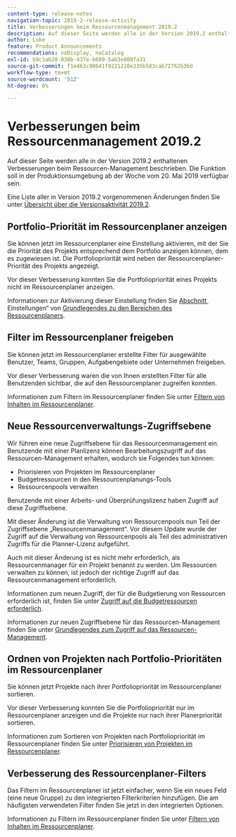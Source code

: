 ```yaml
---
content-type: release-notes
navigation-topic: 2019-2-release-activity
title: Verbesserungen beim Ressourcenmanagement 2019.2
description: Auf dieser Seite werden alle in der Version 2019.2 enthaltenen Verbesserungen beim Ressourcen-Management beschrieben. Die Funktion soll in der Produktionsumgebung ab der Woche vom 20. Mai 2019 verfügbar sein.
author: Luke
feature: Product Announcements
recommendations: noDisplay, noCatalog
exl-id: b9c1a628-030b-437e-b609-5ab3e608fa31
source-git-commit: f1e463c90641f9221228e335b583cab72762b3bd
workflow-type: tm+mt
source-wordcount: '512'
ht-degree: 0%

---
```


# Verbesserungen beim Ressourcenmanagement 2019.2

Auf dieser Seite werden alle in der Version 2019.2 enthaltenen Verbesserungen beim Ressourcen-Management beschrieben. Die Funktion soll in der Produktionsumgebung ab der Woche vom 20. Mai 2019 verfügbar sein.

Eine Liste aller in Version 2019.2 vorgenommenen Änderungen finden Sie unter [Übersicht über die Versionsaktivität 2019.2](../../../../product-announcements/product-releases/quarterly-release-archive/2019.2-release-activity/2019-2-release-activity-overview.md).

## Portfolio-Priorität im Ressourcenplaner anzeigen

Sie können jetzt im Ressourcenplaner eine Einstellung aktivieren, mit der Sie die Priorität des Projekts entsprechend dem Portfolio anzeigen können, dem es zugewiesen ist. Die Portfoliopriorität wird neben der Ressourcenplaner-Priorität des Projekts angezeigt.

Vor dieser Verbesserung konnten Sie die Portfoliopriorität eines Projekts nicht im Ressourcenplaner anzeigen.

Informationen zur Aktivierung dieser Einstellung finden Sie [&#x200B; Abschnitt &#x200B;](../../../../resource-mgmt/resource-planning/resource-planner-navigation.md#settings)Einstellungen“ von [Grundlegendes zu den Bereichen des Ressourcenplaners](../../../../resource-mgmt/resource-planning/resource-planner-navigation.md).

## Filter im Ressourcenplaner freigeben

Sie können jetzt im Ressourcenplaner erstellte Filter für ausgewählte Benutzer, Teams, Gruppen, Aufgabengebiete oder Unternehmen freigeben.

Vor dieser Verbesserung waren die von Ihnen erstellten Filter für alle Benutzenden sichtbar, die auf den Ressourcenplaner zugreifen konnten.

Informationen zum Filtern im Ressourcenplaner finden Sie unter [Filtern von Inhalten im Ressourcenplaner](../../../../resource-mgmt/resource-planning/filter-resource-planner.md).

## Neue Ressourcenverwaltungs-Zugriffsebene

Wir führen eine neue Zugriffsebene für das Ressourcenmanagement ein. Benutzende mit einer Planlizenz können Bearbeitungszugriff auf das Ressourcen-Management erhalten, wodurch sie Folgendes tun können:

* Priorisieren von Projekten im Ressourcenplaner
* Budgetressourcen in den Ressourcenplanungs-Tools
* Ressourcenpools verwalten

Benutzende mit einer Arbeits- und Überprüfungslizenz haben Zugriff auf diese Zugriffsebene.

Mit dieser Änderung ist die Verwaltung von Ressourcenpools nun Teil der Zugriffsebene „Ressourcenmanagement“. Vor diesem Update wurde der Zugriff auf die Verwaltung von Ressourcenpools als Teil des administrativen Zugriffs für die Planner-Lizenz aufgeführt.

Auch mit dieser Änderung ist es nicht mehr erforderlich, als Ressourcenmanager für ein Projekt benannt zu werden. Um Ressourcen verwalten zu können, ist jedoch der richtige Zugriff auf das Ressourcenmanagement erforderlich.

Informationen zum neuen Zugriff, der für die Budgetierung von Ressourcen erforderlich ist, finden Sie unter [Zugriff auf die Budgetressourcen erforderlich](../../../../resource-mgmt/resource-planning/access-needed-to-budget-resources.md).

Informationen zur neuen Zugriffsebene für das Ressourcen-Management finden Sie unter [Grundlegendes zum Zugriff auf das Ressourcen-Management](../../../../administration-and-setup/add-users/configure-and-grant-access/grant-access-resource-management.md).

## Ordnen von Projekten nach Portfolio-Prioritäten im Ressourcenplaner

Sie können jetzt Projekte nach ihrer Portfoliopriorität im Ressourcenplaner sortieren.

Vor dieser Verbesserung konnten Sie die Portfoliopriorität nur im Ressourcenplaner anzeigen und die Projekte nur nach ihrer Planerpriorität sortieren.

Informationen zum Sortieren von Projekten nach Portfoliopriorität im Ressourcenplaner finden Sie unter [Priorisieren von Projekten im Ressourcenplaner](../../../../resource-mgmt/resource-planning/prioritize-projects-resource-planner.md).

## Verbesserung des Ressourcenplaner-Filters

Das Filtern im Ressourcenplaner ist jetzt einfacher, wenn Sie ein neues Feld (eine neue Gruppe) zu den integrierten Filterkriterien hinzufügen. Die am häufigsten verwendeten Filter finden Sie jetzt in den integrierten Optionen.

Informationen zu Filtern im Ressourcenplaner finden Sie unter [Filtern von Inhalten im Ressourcenplaner](../../../../resource-mgmt/resource-planning/filter-resource-planner.md).

